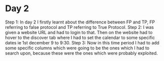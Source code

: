 # Day 2

Step 1:
In day 2 I firstly learnt about the difference between FP and TP, FP referring to false protocol and TP referring to True Protocol.
Step 2:
I was given a website URL and had to login to that.
Then on the website had to hover to the discover tab where I had to set the calendar to some specific dates ie 1st december 9 to 9:30.
Step 3:
Now in this time period I had to add some specific columns which were going to be the ones which I had to search upon, because these were the ones which were probably exploited.
